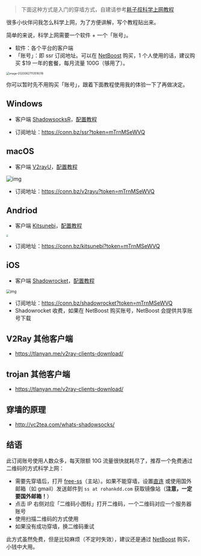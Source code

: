> 下面这种方式是入门的穿墙方式，自建请参考[耗子叔科学上网教程](https://github.com/haoel/haoel.github.io)

<!--有时候，我们需要一个突破点。我知道很多小伙伴想穿墙，却苦于没有门路。所以额外买了一个账号，领小伙伴们入门。-->

很多小伙伴问我怎么科学上网，为了方便讲解，写个教程贴出来。

简单的来说，科学上网需要一个软件 + 一个「账号」。
* 软件：各个平台的客户端
* 「账号」：即 ssr 订阅地址。可以在 [NetBoost](https://relink.bid/r/OHKXKxBDEh) 购买，1 个人使用的话，建议购买 $19 一年的套餐，每月流量 100G（够用了）。

<img src="https://deppwang.oss-cn-beijing.aliyuncs.com/blog/2020-06-27-033516.png" alt="image-20200627113516316" style="zoom:50%;" />

你可以暂时先不用购买「账号」，跟着下面教程使用我的体验一下了再做决定。
## Windows 

- 客户端 [ShadowsocksR](https://github.com/shadowsocksrr/shadowsocksr-csharp/releases)，[配置教程](https://hijk.art/shadowsocksr-ssr-windows-client-config-tutorial/)

* 订阅地址：https://conn.bz/ssr?token=mTrnMSeWVQ

## macOS 

- 客户端 [V2rayU](https://github.com/yanue/V2rayU)，[配置教程](https://hijk.art/v2rayu-config-tutorial/)

![img](https://deppwang.oss-cn-beijing.aliyuncs.com/blog/2020-06-15-061144.png)

- 订阅地址：https://conn.bz/v2rayu?token=mTrnMSeWVQ

## Andriod

- 客户端 [Kitsunebi](https://github.com/eycorsican/kitsunebi-android)，[配置教程](https://hijk.art/kitsunebi-android-config-tutorial/)

<p><img src="https://deppwang.oss-cn-beijing.aliyuncs.com/blog/2020-06-15-060912.jpg" style="zoom: 33%;" /></p>


* 订阅地址：https://conn.bz/kitsunebi?token=mTrnMSeWVQ

## iOS

- 客户端 [Shadowrocket](https://apps.apple.com/us/app/shadowrocket/id932747118)，[配置教程](https://netboost.co/docs/ios/shadowrocket.html)

<p><img src="https://deppwang.oss-cn-beijing.aliyuncs.com/blog/2020-06-15-061339.png" alt="img" style="zoom:67%;" /></p>

* 订阅地址：https://conn.bz/shadowrocket?token=mTrnMSeWVQ
* Shadowrocket 收费，如果在 NetBoost 购买账号，NetBoost 会提供共享账号下载

 <!--Apple ID: `red at sscloud.co`，密码: `JzznjdGf6frOcA5WgkPb` 登陆 Apple Store，搜索安装 Shadowrocket（安装完成后，请切换为自己 Apple ID）。-->

## V2Ray 其他客户端

- https://tlanyan.me/v2ray-clients-download/

## trojan 其他客户端

- https://tlanyan.me/v2ray-clients-download/

## 穿墙的原理

- http://vc2tea.com/whats-shadowsocks/

## 结语

此订阅账号使用人数众多，每天限额 10G 流量很快就耗尽了，推荐一个免费通过二维码的方式科学上网：
* 需要先穿墙后，打开 [free-ss](https://free-ss.site/)（主站）。如果不能穿墙，设置[直连](https://free-ss.site/v/direct_access.png) 或使用国外邮箱（如 gmail）发送邮件到 `ss at rohankdd.com` 获取镜像站（**注意，一定要国外邮箱！**）
* 点击 IP 右侧对应「二维码小图标」打开二维码，一个二维码对应一个服务器账号
* 使用扫描二维码的方式使用
* 如果没有成功穿墙，换二维码重试

此方式虽然免费，但是比较麻烦（不定时失效），建议还是通过 [NetBoost](https://relink.bid/r/OHKXKxBDEh) 购买，小钱中大用。
